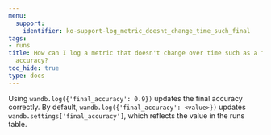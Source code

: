 ```yaml
---
menu:
  support:
    identifier: ko-support-log_metric_doesnt_change_time_such_final
tags:
- runs
title: How can I log a metric that doesn't change over time such as a final evaluation
  accuracy?
toc_hide: true
type: docs
---
```


Using `wandb.log({'final_accuracy': 0.9})` updates the final accuracy correctly. By default, `wandb.log({'final_accuracy': <value>})` updates `wandb.settings['final_accuracy']`, which reflects the value in the runs table.